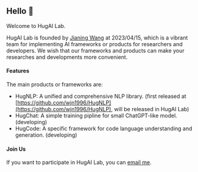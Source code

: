 ## Hello 👋

Welcome to HugAI Lab.

HugAI Lab is founded by [Jianing Wang](https://github.com/wjn1996) at 2023/04/15, which is a vibrant team for implementing AI frameworks or products for researchers and developers. We wish that our frameworks and products can make your researches and developments more convenient.

#### Features
The main products or frameworks are:
- HugNLP: A unified and comprehensive NLP library. (first released at [https://github.com/wjn1996/HugNLP](https://github.com/wjn1996/HugNLP), will be released in HugAI Lab)
- HugChat: A simple training pipline for small ChatGPT-like model. (developing)
- HugCode: A specific framework for code language understanding and generation. (developing)


#### Join Us
If you want to participate in HugAI Lab, you can [email me](mailto:hugailab@gmail.com).

<!--

**Here are some ideas to get you started:**

🙋‍♀️ A short introduction - what is your organization all about?
🌈 Contribution guidelines - how can the community get involved?
👩‍💻 Useful resources - where can the community find your docs? Is there anything else the community should know?
🍿 Fun facts - what does your team eat for breakfast?
🧙 Remember, you can do mighty things with the power of [Markdown](https://docs.github.com/github/writing-on-github/getting-started-with-writing-and-formatting-on-github/basic-writing-and-formatting-syntax)
-->

